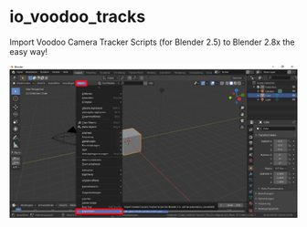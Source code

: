 # io_voodoo_tracks
Import Voodoo Camera Tracker Scripts (for Blender 2.5) to Blender 2.8x the easy way!

![Open Headfile](/Screenshots/screenshot_io_voodoo_tracks.png?raw=true)
